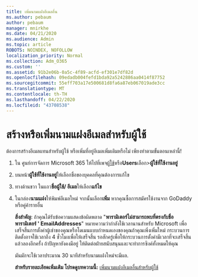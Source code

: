 ```yaml
---
title: เพิ่มนามแฝงอีเมลอื่น
ms.author: pebaum
author: pebaum
manager: mnirkhe
ms.date: 04/21/2020
ms.audience: Admin
ms.topic: article
ROBOTS: NOINDEX, NOFOLLOW
localization_priority: Normal
ms.collection: Adm_O365
ms.custom: ''
ms.assetid: 91b2e06b-0a5c-4f89-acfd-ef301e7df82d
ms.openlocfilehash: 09edadb004fefd1bda92a5242886aa0414f87752
ms.sourcegitcommit: 55eff703a17e500681d8fa6a87eb067019ade3cc
ms.translationtype: MT
ms.contentlocale: th-TH
ms.lasthandoff: 04/22/2020
ms.locfileid: "43708538"
---
```

# <a name="create-or-add-an-email-alias-for-a-user"></a>สร้างหรือเพิ่มนามแฝงอีเมลสําหรับผู้ใช้

ต้องการสร้างอีเมลแทนสําหรับผู้ใช้ หรือเพิ่มที่อยู่อีเมลเพิ่มเติมหรือไม่ เพียงทําตามขั้นตอนเหล่านี้!
  
1. ใน ศูนย์การจัดการ Microsoft 365 ให้ไปที่เพจ[ผู้ใช้](https://go.microsoft.com/fwlink/p/?linkid=834822)หรือ**Users**เลือก\>**ผู้ใช้ที่ใช้งานอยู่**
    
2. บนหน้า**ผู้ใช้ที่ใช้งานอยู่**ให้เลือกชื่อของบุคคลที่คุณต้องการแก้ไข 
    
3. ทางด้านขวา ในแถว**ชื่อผู้ใช้/ อีเมล**ให้เลือก**แก้ไข**
    
4. ในกล่อง**นามแฝง**ให้พิมพ์อีเมลใหม่ จากนั้นเลือก**เพิ่ม** หากคุณซื้อการสมัครใช้งานจาก GoDaddy หรือคู่ค้ารายอื่น 
    
    **สิ่งสําคัญ**: ถ้าคุณได้รับข้อความแสดงข้อผิดพลาด "**พารามิเตอร์ไม่สามารถพบที่ตรงกับชื่อพารามิเตอร์ ' EmailAddresses**" หมายความว่ากําลังใช้เวลานานสําหรับ Microsoft เพื่อเสร็จสิ้นการตั้งค่าผู้เช่าของคุณหรือโดเมนแบบกําหนดเองของคุณถ้าคุณเพิ่งเพิ่มใหม่ กระบวนการติดตั้งอาจใช้เวลาถึง 4 ชั่วโมงเพื่อให้เสร็จสิ้น รอสักครู่เพื่อให้กระบวนการตั้งค่ามีเวลาที่จะเสร็จสิ้น แล้วลองอีกครั้ง ถ้าปัญหายังคงมีอยู่ ให้ติดต่อฝ่ายสนับสนุนและจะทําการซิงค์ทั้งหมดให้คุณ
    
    มันมักจะใช้เวลาประมาณ 30 นาทีสําหรับนามแฝงใหม่จะมีผล.
    
    **สําหรับรายละเอียดเพิ่มเติม โปรดดูบทความนี้:** [เพิ่มนามแฝงอีเมลอื่นสําหรับผู้ใช้](https://docs.microsoft.com/office365/admin/email/add-another-email-alias-for-a-user)
    

